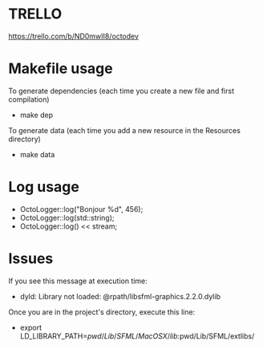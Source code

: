 TRELLO
======

https://trello.com/b/ND0mwII8/octodev


Makefile usage
==============

To generate dependencies (each time you create a new file and first compilation)
- make dep

To generate data (each time you add a new resource in the Resources directory)
- make data


Log usage
=========
- OctoLogger::log("Bonjour %d", 456);
- OctoLogger::log(std::string);
- OctoLogger::log() << stream;


Issues
======

If you see this message at execution time:
- dyld: Library not loaded: @rpath/libsfml-graphics.2.2.0.dylib

Once you are in the project's directory, execute this line:
- export LD_LIBRARY_PATH=$pwd/Lib/SFML/MacOSX/lib:$pwd/Lib/SFML/extlibs/
